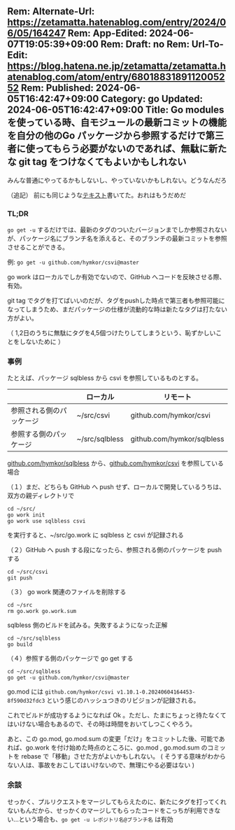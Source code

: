 Rem: Alternate-Url: https://zetamatta.hatenablog.com/entry/2024/06/05/164247
Rem: App-Edited: 2024-06-07T19:05:39+09:00
Rem: Draft: no
Rem: Url-To-Edit: https://blog.hatena.ne.jp/zetamatta/zetamatta.hatenablog.com/atom/entry/6801883189112005252
Rem: Published: 2024-06-05T16:42:47+09:00
Category: go
Updated: 2024-06-05T16:42:47+09:00
Title: Go modules を使っている時、自モジュールの最新コミットの機能を自分の他のGo パッケージから参照するだけで第三者に使ってもらう必要がないのであれば、無駄に新たな git tag をつけなくてもよいかもしれない
---
みんな普通にやってるかもしないし、やっていないかもしれない。どうなんだろ

（追記） 前にも同じような[テキスト]書いてた。おれはもうだめだ

[テキスト]: https://zetamatta.hatenablog.com/entry/2020/09/29/155336

### TL;DR

`go get -u` するだけでは、最新のタグのついたバージョンまでしか参照されないが、パッケージ名にブランチ名を添えると、そのブランチの最新コミットを参照させることができる。

例: `go get -u github.com/hymkor/csvi@master`

go work はローカルでしか有効でないので、GitHub へコードを反映させる際、有効。

git tag でタグを打てばいいのだが、タグをpushした時点で第三者も参照可能になってしまうため、まだパッケージの仕様が流動的な時は新たなタグは打たない方がよい。

（ 1,2日のうちに無駄にタグを4,5個つけたりしてしまうという、恥ずかしいことをしないために ）

### 事例

たとえば、パッケージ sqlbless から csvi を参照しているものとする。

|                          | ローカル       | リモート                   |
|--------------------------|----------------|----------------------------|
| 参照される側のパッケージ | ~/src/csvi     | github.com/hymkor/csvi     |
| 参照する側のパッケージ   | ~/src/sqlbless | github.com/hymkor/sqlbless |

[github.com/hymkor/sqlbless](https://github.com/hymkor/sqlbless) から、[github.com/hymkor/csvi](https://github.com/hymkor/csvi) を参照している場合

（１）まだ、どちらも GitHub へ push せず、ローカルで開発しているうちは、双方の親ディレクトリで

```
cd ~/src/
go work init
go work use sqlbless csvi
```

を実行すると、~/src/go.work に sqlbless と csvi が記録される

（２）GitHub へ push する段になったら、参照される側のパッケージを push する

```
cd ~/src/csvi
git push
```

（３） go work 関連のファイルを削除する

```
cd ~/src
rm go.work go.work.sum
```

sqlbless 側のビルドを試みる。失敗するようになった正解

```
cd ~/src/sqlbless
go build
```

（４）参照する側のパッケージで go get する

```
cd ~/src/sqlbless
go get -u github.com/hymkor/csvi@master
```

go.mod には `github.com/hymkor/csvi v1.10.1-0.20240604164453-8f590d32fdc3` という感じのハッシュつきのリビジョンが記録される。

これでビルドが成功するようになれば Ok 。ただし、たまにちょっと待たなくてはいけない場合もあるので、その時は時間をおいてしつこくやろう。

あと、この go.mod, go.mod.sum の変更「だけ」をコミットした後、可能であれば、go.work を付け始めた時点のところに、go.mod , go.mod.sum のコミットを rebase で「移動」させた方がよいかもしれない。
( そうする意味がわからない人は、事故をおこしてはいけないので、無理にやる必要はない )

### 余談

せっかく、プルリクエストをマージしてもらえたのに、新たにタグを打ってくれないもんだから、せっかくのマージしてもらったコードをこっちが利用できない…という場合も、`go get -u レポジトリ名@ブランチ名` は有効

